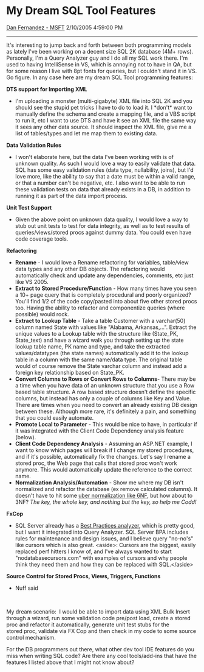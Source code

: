 <div id="page">

# My Dream SQL Tool Features

[Dan Fernandez -
MSFT](https://social.msdn.microsoft.com/profile/Dan%20Fernandez%20-%20MSFT)
2/10/2005 4:59:00 PM

-----

<div id="content">

It's interesting to jump back and forth between both programming models
as lately I've been working on a decent size SQL 2K database (4M+ rows).
Personally, I'm a Query Analyzer guy and I do all my SQL work there. I'm
used to having IntelliSense in VS, which is annoying not to have in
QA, but for some reason I live with 8pt fonts for queries, but I
couldn't stand it in VS. Go figure. In any case here are my dream SQL
Tool programming features:

**DTS support for Importing XML**

  - I'm uploading a monster (multi-gigabyte) XML file into SQL 2K and
    you should see the stupid pet tricks I have to do to load it. I
    \*don't\* want to manually define the schema and create a mapping
    file, and a VBS script to run it, etc I want to use DTS and have
    it see an XML file the same way it sees any other data source. It
    should inspect the XML file, give me a list of tables/types and let
    me map them to existing data.

**Data Validation Rules**

  - I won't elaborate here, but the data I've been working with is of
    unknown quality. As such I would love a way to easily validate that
    data. SQL has some easy validation rules (data type, nullability,
    joins), but I'd love more, like the ability to say that a date must
    be within a valid range, or that a number can't be negative, etc. I
    also want to be able to run these validation tests on data
    that already exists in a DB, in addition to running it as part of
    the data import process.

**Unit Test Support**

  - Given the above point on unknown data quality, I would love a way to
    stub out unit tests to test for data integrity, as well as to test
    results of queries/views/stored procs against dummy data. You could
    even have code coverage tools. 

**Refactoring**

  - **Rename** - I would love a Rename refactoring for variables,
    table/view data types and any other DB objects. The refactoring
    would automatically check and update any dependencies, comments, etc
    just like VS 2005.
  - **Extract to Stored Procedure/Function** - How many times have you
    seen a 10+ page query that is completely procedural and poorly
    organized? You'll find 1/2 of the code copy/pasted into about five
    other stored procs too. Having the ability to refactor and
    componentize queries (where possible) would rock.
  - **Extract to Lookup Table** - Take a table
    <span class="underline">Customer</span> with a varchar(50) column
    named <span class="underline">State</span> with values like
    "Alabama, Arkansas,...". Extract the unique values to a Lookup table
    with the structure like (<span class="underline">State\_PK</span>,
    State\_text) and have a wizard walk you through setting up the state
    lookup table name, PK name and type, and take the extracted
    values/datatypes (the state names) automatically add it to the
    lookup table in a column with the same name/data type. The original
    table would of course remove the
    <span class="underline">State</span> varchar column and instead add
    a foreign key relationship based on
    <span class="underline">State\_PK</span>.
  - **Convert Columns to Rows or Convert Rows to Columns**- There may be
    a time when you have data of an unknown structure that you use a Row
    based table structure. A row based structure doesn't define the
    specific columns, but instead has only a couple of columns like Key
    and Value. There are times when you need to convert an already
    existing DB design between these. Although more rare, it's
    definitely a pain, and something that you could easily automate.
  - **Promote Local to Parameter** - This would be nice to have, in
    particular if it was integrated with the Client Code Dependency
    analysis feature (below).
  - **Client Code Dependency Analysis** - Assuming an ASP.NET example, I
    want to know which pages will break if I change my stored
    procedures, and if it's possible, automatically fix the changes.
    Let's say I rename a stored proc, the Web page that calls that
    stored proc won't work anymore. This would automatically update the
    reference to the correct name.
  - **Normalization Analysis/Automation** - Show me where my DB isn't
    normalized and refactor the database (ex remove calculated columns).
    It doesn't have to hit some [uber normalization
    like 6NF](http://www.dbdebunk.com/page/page/621935.htm), but how
    about to 3NF? *The key, the whole key, and nothing but the key, so
    help me Codd\!*

**FxCop**

  - SQL Server already has a [Best Practices
    analyzer](http://www.microsoft.com/downloads/details.aspx?FamilyID=b352eb1f-d3ca-44ee-893e-9e07339c1f22&displaylang=en),
    which is pretty good, but I want it integrated into Query Analyzer.
    SQL Server BPA includes rules for maintenance and design issues, and
    I believe query "no-no's" like cursors which is also
    great. \<aside\>: Cursors are the biggest, easily replaced perf
    hitters I know of, and I've always wanted to start
    "nodatabasecursors.com" with examples of cursors and why people
    think they need them and how they can be replaced with
    SQL.\</aside\>

**Source Control for Stored Procs, Views, Triggers, Functions**

  - Nuff said

 

My dream scenario:  I would be able to import data using XML Bulk Insert
through a wizard, run some validation code pre/post load, create a
stored proc and refactor it automatically, generate unit test stubs for
the stored proc, validate via FX Cop and then check in my code to some
source control mechanism.

For the DB programmers out there, what other dev tool IDE features do
you miss when writing SQL code? Are there any cool tools/add-ins that
have the features I listed above that I might not know about?

 

 

 

</div>

</div>
